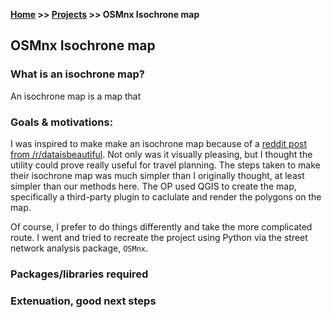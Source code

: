 **[Home](https://vaibhavvikas.github.io/) >> [Projects](https://yvesmango.github.io/projects.html) >> OSMnx Isochrone map**


## OSMnx Isochrone map

### What is an isochrone map?

An isochrone map is a map that 

### Goals & motivations:

I was inspired to make make an isochrone map because of a [reddit post from /r/dataisbeautiful](https://bit.ly/3J3MTLq). Not only was it visually pleasing, but I thought the utility could prove really useful for travel planning. The steps taken to make their isochrone map was much simpler than I originally thought, at least simpler than our methods here. The OP used QGIS to create the map, specifically a third-party plugin to caclulate and render the polygons on the map.

Of course, I prefer to do things differently and take the more complicated route. I went and tried to recreate the project using Python via the street network analysis package, `OSMnx`.

### Packages/libraries required


### Extenuation, good next steps


